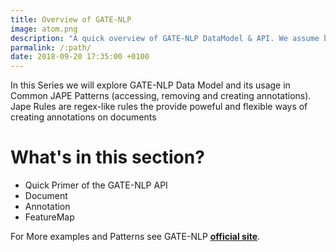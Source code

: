 ```yaml
---
title: Overview of GATE-NLP
image: atom.png
description: "A quick overview of GATE-NLP DataModel & API. We assume basic understanding of GATE framwork using the UI"
parmalink: /:path/
date: 2018-09-20 17:35:00 +0100
---
```


In this Series we will explore GATE-NLP Data Model and its usage in Common JAPE Patterns (accessing, removing and creating annotations). Jape Rules are regex-like rules the provide poweful and flexible ways of creating annotations on documents

# What's in this section?
- Quick Primer of the GATE-NLP API
- Document
- Annotation
- FeatureMap

For More examples and Patterns see GATE-NLP **[official site](https://gate.ac.uk/wiki/jape-repository/)**.
